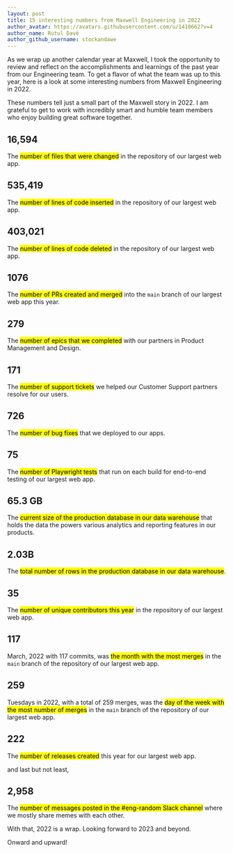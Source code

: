```yaml
---
layout: post
title: 15 interesting numbers from Maxwell Engineering in 2022
author_avatar: https://avatars.githubusercontent.com/u/1410662?v=4
author_name: Rutul Davé
author_github_username: stockandawe
---
```


As we wrap up another calendar year at Maxwell, I took the opportunity to review and reflect on the accomplishments and learnings of the past year from our Engineering team. To get a flavor of what the team was up to this year, here is a look at some interesting numbers from Maxwell Engineering in 2022. 

These numbers tell just a small part of the Maxwell story in 2022. I am grateful to get to work with incredibly smart and humble team members who enjoy building great software together.

## 16,594

The <mark>number of files that were changed</mark> in the repository of our largest web app.

## 535,419

The <mark>number of lines of code inserted</mark> in the repository of our largest web app.

## 403,021

The <mark>number of lines of code deleted</mark> in the repository of our largest web app.

## 1076

The <mark>number of PRs created and merged</mark> into the `main` branch of our largest web app this year.

## 279

The <mark>number of epics that we completed</mark> with our partners in Product Management and Design.

## 171 

The <mark>number of support tickets</mark> we helped our Customer Support partners resolve for our users.

## 726

The <mark>number of bug fixes</mark> that we deployed to our apps.

## 75

The <mark>number of Playwright tests</mark> that run on each build for end-to-end testing of our largest web app.

## 65.3 GB

The <mark>current size of the production database in our data warehouse</mark> that holds the data the powers various analytics and reporting features in our products.

## 2.03B

The <mark>total number of rows in the production database in our data warehouse</mark>.

## 35

The <mark>number of unique contributors this year</mark> in the repository of our largest web app.

## 117

March, 2022 with 117 commits, was <mark>the month with the most merges</mark> in the `main` branch of the repository of our largest web app.

## 259

Tuesdays in 2022, with a total of 259 merges, was the <mark>day of the week with the most number of merges</mark> in the `main` branch of the repository of our largest web app.

## 222

The <mark>number of releases created</mark> this year for our largest web app.

and last but not least, 

## 2,958

The <mark>number of messages posted in the #eng-random Slack channel</mark> where we mostly share memes with each other.

With that, 2022 is a wrap. Looking forward to 2023 and beyond. 

Onward and upward!



